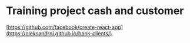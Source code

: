 # Training project cash and customer

[https://github.com/facebook/create-react-app](https://oleksandrni.github.io/bank-clients/).

